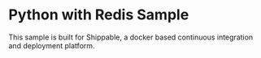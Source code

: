 Python with Redis Sample
=================
This sample is built for Shippable, a docker based continuous integration and deployment platform.
